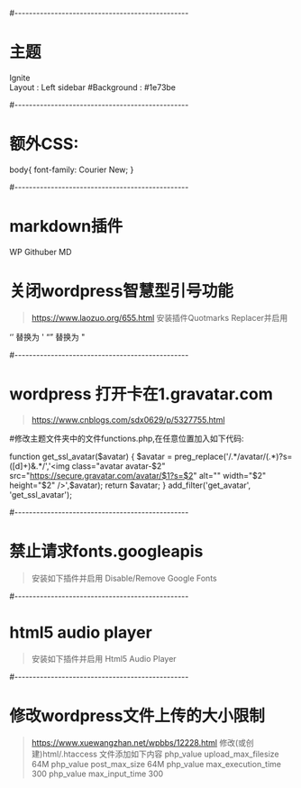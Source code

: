 #------------------------------------------------
# 主题
Ignite  
	Layout		: Left sidebar
	#Background	: #1e73be

#------------------------------------------------
# 额外CSS:
body{
  font-family: Courier New;
}


#------------------------------------------------
# markdown插件
WP Githuber MD

# 关闭wordpress智慧型引号功能
> https://www.laozuo.org/655.html
安装插件Quotmarks Replacer并启用


‘’  替换为 '
“”  替换为 "



#------------------------------------------------
# wordpress 打开卡在1.gravatar.com
> https://www.cnblogs.com/sdx0629/p/5327755.html

#修改主题文件夹中的文件functions.php,在任意位置加入如下代码:

function get_ssl_avatar($avatar) {
   $avatar = preg_replace('/.*/avatar/(.*)?s=([d]+)&.*/','<img class="avatar avatar-$2" src="https://secure.gravatar.com/avatar/$1?s=$2" alt="" width="$2" height="$2" />',$avatar);
   return $avatar;
}
add_filter('get_avatar', 'get_ssl_avatar');

#------------------------------------------------
# 禁止请求fonts.googleapis
> 安装如下插件并启用
Disable/Remove Google Fonts


#------------------------------------------------
# html5 audio player
> 安装如下插件并启用
Html5 Audio Player


#------------------------------------------------
# 修改wordpress文件上传的大小限制
> https://www.xuewangzhan.net/wpbbs/12228.html
> 修改(或创建)html/.htaccess 文件添加如下内容
php_value upload_max_filesize 64M
php_value post_max_size 64M
php_value max_execution_time 300
php_value max_input_time 300
